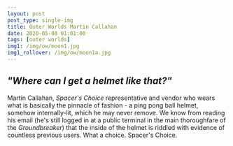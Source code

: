 ```yaml
---
layout: post
post_type: single-img
title: Outer Worlds Martin Callahan
date: 2020-05-08 01:01:00
tags: [outer worlds]
img1: /img/ow/moon1.jpg
img1_rollover: /img/ow/moon1a.jpg
---
```

## *"Where can I get a helmet like that?"*

Martin Callahan, *Spacer's Choice* representative and vendor who wears what is basically the pinnacle of fashion - a ping pong ball helmet, somehow internally-lit, which he may never remove. We know from reading his email (he's still logged in at a public terminal in the main thoroughfare of the *Groundbreaker*) that the inside of the helmet is riddled with evidence of countless previous users. What a choice. Spacer's Choice. 
